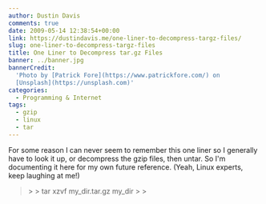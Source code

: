 ```yaml
---
author: Dustin Davis
comments: true
date: 2009-05-14 12:38:54+00:00
link: https://dustindavis.me/one-liner-to-decompress-targz-files/
slug: one-liner-to-decompress-targz-files
title: One Liner to Decompress tar.gz Files
banner: ../banner.jpg
bannerCredit:
  'Photo by [Patrick Fore](https://www.patrickfore.com/) on
  [Unsplash](https://unsplash.com)'
categories:
  - Programming & Internet
tags:
  - gzip
  - linux
  - tar
---
```


For some reason I can never seem to remember this one liner so I generally have
to look it up, or decompress the gzip files, then untar. So I'm documenting it
here for my own future reference. (Yeah, Linux experts, keep laughing at me!)

<blockquote>  
>     
>     tar xzvf my_dir.tar.gz my_dir
> 
> </blockquote>
